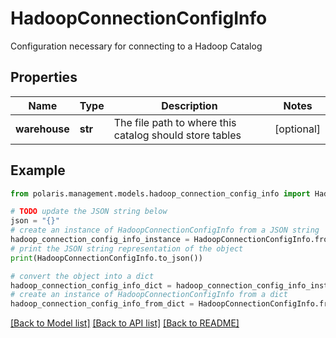 <!--

 Licensed to the Apache Software Foundation (ASF) under one
 or more contributor license agreements.  See the NOTICE file
 distributed with this work for additional information
 regarding copyright ownership.  The ASF licenses this file
 to you under the Apache License, Version 2.0 (the
 "License"); you may not use this file except in compliance
 with the License.  You may obtain a copy of the License at

   http://www.apache.org/licenses/LICENSE-2.0

 Unless required by applicable law or agreed to in writing,
 software distributed under the License is distributed on an
 "AS IS" BASIS, WITHOUT WARRANTIES OR CONDITIONS OF ANY
 KIND, either express or implied.  See the License for the
 specific language governing permissions and limitations
 under the License.

-->
# HadoopConnectionConfigInfo

Configuration necessary for connecting to a Hadoop Catalog

## Properties

Name | Type | Description | Notes
------------ | ------------- | ------------- | -------------
**warehouse** | **str** | The file path to where this catalog should store tables | [optional] 

## Example

```python
from polaris.management.models.hadoop_connection_config_info import HadoopConnectionConfigInfo

# TODO update the JSON string below
json = "{}"
# create an instance of HadoopConnectionConfigInfo from a JSON string
hadoop_connection_config_info_instance = HadoopConnectionConfigInfo.from_json(json)
# print the JSON string representation of the object
print(HadoopConnectionConfigInfo.to_json())

# convert the object into a dict
hadoop_connection_config_info_dict = hadoop_connection_config_info_instance.to_dict()
# create an instance of HadoopConnectionConfigInfo from a dict
hadoop_connection_config_info_from_dict = HadoopConnectionConfigInfo.from_dict(hadoop_connection_config_info_dict)
```
[[Back to Model list]](../README.md#documentation-for-models) [[Back to API list]](../README.md#documentation-for-api-endpoints) [[Back to README]](../README.md)


